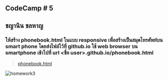 ## CodeCamp # 5

## ชญานิน ชลหาญ

### ให้สร้าง phonebook.html ในแบบ responsive เพื่อสร้างเป็นสมุดโทรศัพท์บน smart phone โดยส่งไฟล์ไว้ที่ github.io ใช้ web browser บน smartphone เข้าไปที่  url <ชื่อ user>.github.io/phonebook.html

>[phonebook.html](https://cchayanin.github.io/phonebook.html)

![homework3](homework3.png)
